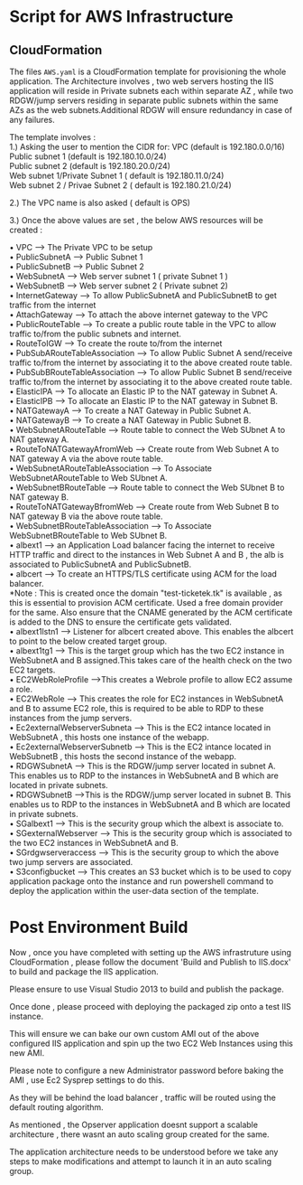 # Script for AWS Infrastructure

## CloudFormation
The files `AWS.yaml`  is a  CloudFormation template for provisioning the whole application.
The Architecture involves , two web servers hosting the IIS application will reside in Private subnets each within separate AZ , while two RDGW/jump servers residing in separate public subnets within the same AZs as the web subnets.Additional RDGW will ensure redundancy in case of any failures.

The template involves :  
1.) Asking the user to mention the CIDR for:
    VPC (default is 192.180.0.0/16)  
    Public subnet 1 (default is 192.180.10.0/24)  
    Public subnet 2 (default is 192.180.20.0/24)  
    Web subnet 1/Private Subnet 1 ( default is 192.180.11.0/24)    
    Web subnet 2 / Privae Subnet 2 ( default is  192.180.21.0/24)    

2.) The VPC name is also asked ( default is OPS)

3.) Once the above values are set , the below AWS resources will be created :   

•	VPC  --> The Private VPC to be setup  
•	PublicSubnetA   --> Public Subnet 1  
•	PublicSubnetB  --> Public Subnet 2  
•	WebSubnetA     --> Web server subnet 1 ( private Subnet 1 )  
•	WebSubnetB     --> Web server subnet 2 ( Private subnet 2)  
•	InternetGateway  --> To allow PublicSubnetA and PublicSubnetB to get traffic from the internet  
•	AttachGateway  --> To attach the above internet gateway to the VPC  
•	PublicRouteTable  --> To create a public route table in the VPC to allow traffic to/from the public subnets and internet.  
•	RouteToIGW  --> To create the route to/from the internet  
•	PubSubARouteTableAssociation  --> To allow Public Subnet A send/receive traffic to/from the  internet by associating it to the above created route table.  
•	PubSubBRouteTableAssociation  --> To allow Public Subnet B send/receive traffic to/from the internet by associating it to the above created route table.  
•	ElasticIPA  --> To allocate an Elastic IP to the  NAT gateway in Subnet A.  
•	ElasticIPB  --> To allocate an Elastic IP to the  NAT gateway in Subnet B.  
•	NATGatewayA  --> To create a NAT Gateway in Public Subnet A.  
•	NATGatewayB  --> To create a NAT Gateway in Public Subnet B.  
•	WebSubnetARouteTable  --> Route table to connect the Web SUbnet A to NAT gateway A.  
•	RouteToNATGatewayAfromWeb  --> Create route from Web Subnet A to NAT gateway A via the above route table.  
•	WebSubnetARouteTableAssociation  --> To Associate WebSubnetARouteTable to Web SUbnet A.  
•	WebSubnetBRouteTable  --> Route table to connect the Web SUbnet B to NAT gateway B.  
•	RouteToNATGatewayBfromWeb  --> Create route from Web Subnet B to NAT gateway B via the above route table.  
•	WebSubnetBRouteTableAssociation  --> To Associate WebSubnetBRouteTable to Web SUbnet B.  
•	albext1  --> an Application Load balancer facing the internet to receive HTTP traffic and direct to the instances in Web Subnet A and B , the alb is associated to PublicSubnetA and PublicSubnetB.  
•	albcert  --> To create an HTTPS/TLS certificate using ACM for the load balancer.  
    *Note : This is created once the domain "test-ticketek.tk" is available , as this is essential to provision ACM certificate. Used a free domain provider for the same.  Also ensure that the CNAME generated by the ACM certificate is added to the DNS to ensure the certificate gets validated.   
•	albext1lstn1  --> Listener for albcert created above. This enables the albcert to point to the below created target group.  
•	albext1tg1  --> This is the target group which has the two EC2 instance in WebSubnetA and B assigned.This takes care of the health check on the two EC2 targets.  
•	EC2WebRoleProfile  -->This creates a Webrole profile to allow EC2 assume a role.  
•	EC2WebRole  --> This creates the role for EC2 instances in WebSubnetA and B to assume EC2 role, this is required to be able to RDP to these instances from the jump servers.  
•	Ec2externalWebserverSubneta   --> This is the EC2 intance located in WebSubnetA , this hosts one instance of the webapp.  
•	Ec2externalWebserverSubnetb  --> This is the EC2 intance located in WebSubnetB , this hosts the second instance of the webapp.  
•	RDGWSubnetA  --> This is the RDGW/jump server located in subnet A. This enables us to RDP to the instances in WebSubnetA and B which are located in private subnets.  
•	RDGWSubnetB  -->This is the RDGW/jump server located in subnet B. This enables us to RDP to the instances in WebSubnetA and B which are located in private subnets.  
•	SGalbext1 --> This is the security group which the albext is associate to.  
•	SGexternalWebserver --> This is the security group which is associated to the two EC2 instances in WebSubnetA and B.  
•	SGrdgwserveraccess --> This is the security group to which the above two jump servers are associated.  
•	S3configbucket --> This creates an S3 bucket which is to be used to copy application package onto the instance and run powershell command  to deploy the application within the user-data section of the template.

# Post Environment Build

Now , once you have completed with setting up the AWS infrastruture using CloudFormation , please follow the document 'Build and Publish to IIS.docx' to build and package the IIS application.    

Please ensure to use Visual Studio 2013 to build and publish the package.  

Once done , please proceed with deploying the packaged zip onto a test IIS instance.  

This will ensure we can bake our own custom AMI out of the above configured IIS application and spin up the two EC2 Web Instances using this new AMI.  

Please note to configure a new Administrator password before baking the AMI , use Ec2 Sysprep settings to do this.  

As they will be behind the load balancer , traffic will be routed using the default routing algorithm.  

As mentioned , the Opserver application doesnt support a scalable architecture , there wasnt an auto scaling group created for the same.   

The application architecture needs to be understood before we take any steps to make modifications and attempt to launch it in an auto scaling group.  














